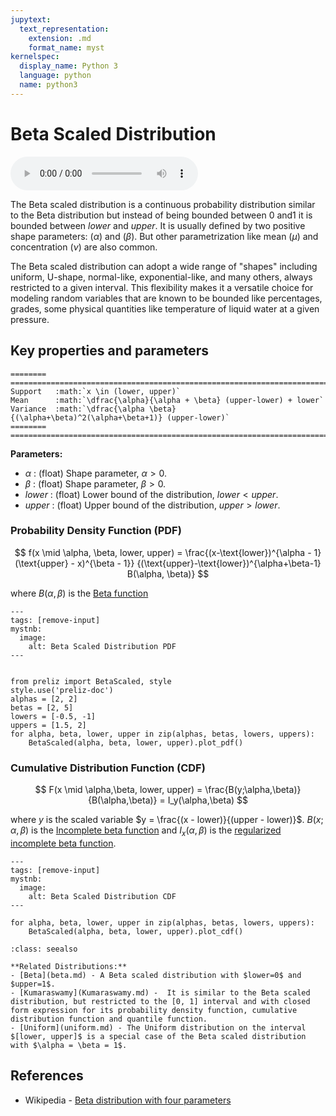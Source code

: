 ```yaml
---
jupytext:
  text_representation:
    extension: .md
    format_name: myst
kernelspec:
  display_name: Python 3
  language: python
  name: python3
---
```

# Beta Scaled Distribution

<audio controls> <source src="../../_static/betascaled.mp3" type="audio/mpeg"> This browser cannot play the pronunciation audio file for this distribution. </audio>

The Beta scaled distribution is a continuous probability distribution similar to the Beta distribution but instead of being bounded between 0 and1 it is bounded between $lower$ and $upper$. It is usually defined by two positive shape parameters: ($\alpha$) and ($\beta$). But other parametrization like mean ($\mu$) and concentration ($\nu$) are also common.

The Beta scaled distribution can adopt a wide range of "shapes" including uniform, U-shape, normal-like, exponential-like, and many others, always restricted to a given interval. This flexibility makes it a versatile choice for modeling random variables that are known to be bounded like percentages, grades, some physical quantities like temperature of liquid water at a given pressure. 

## Key properties and parameters

```{eval-rst}
========  ============================================================================
Support   :math:`x \in (lower, upper)`
Mean      :math:`\dfrac{\alpha}{\alpha + \beta} (upper-lower) + lower`
Variance  :math:`\dfrac{\alpha \beta}{(\alpha+\beta)^2(\alpha+\beta+1)} (upper-lower)`
========  ============================================================================
```

**Parameters:**

- $\alpha$ : (float) Shape parameter, $\alpha > 0$.
- $\beta$ : (float) Shape parameter, $\beta > 0$.
- $lower$ : (float) Lower bound of the distribution, $lower < upper$.
- $upper$ : (float) Upper bound of the distribution, $upper > lower$.

### Probability Density Function (PDF)

$$
f(x \mid \alpha, \beta, lower, upper) =
    \frac{(x-\text{lower})^{\alpha - 1} (\text{upper} - x)^{\beta - 1}}
    {(\text{upper}-\text{lower})^{\alpha+\beta-1} B(\alpha, \beta)}
$$

where $B(\alpha,\beta)$ is the [Beta function](https://en.wikipedia.org/wiki/Beta_function) 

```{code-cell}
---
tags: [remove-input]
mystnb:
  image:
    alt: Beta Scaled Distribution PDF
---


from preliz import BetaScaled, style
style.use('preliz-doc')
alphas = [2, 2]
betas = [2, 5]
lowers = [-0.5, -1]
uppers = [1.5, 2]
for alpha, beta, lower, upper in zip(alphas, betas, lowers, uppers):
    BetaScaled(alpha, beta, lower, upper).plot_pdf()
```

### Cumulative Distribution Function (CDF)

$$
F(x \mid \alpha,\beta, lower, upper) = \frac{B(y;\alpha,\beta)}{B(\alpha,\beta)} = I_y(\alpha,\beta)
$$

where $y$ is the scaled variable $y = \frac{(x - lower)}{(upper - lower)}$. $B(x;\alpha,\beta)$ is the [Incomplete beta function](https://en.wikipedia.org/wiki/Beta_function#Incomplete_beta_function) and $I_x(\alpha,\beta)$ is the [regularized incomplete beta function](https://en.wikipedia.org/wiki/Beta_function#Incomplete_beta_function).

```{code-cell}
---
tags: [remove-input]
mystnb:
  image:
    alt: Beta Scaled Distribution CDF
---

for alpha, beta, lower, upper in zip(alphas, betas, lowers, uppers):
    BetaScaled(alpha, beta, lower, upper).plot_cdf()
```

```{seealso}
:class: seealso

**Related Distributions:**
- [Beta](beta.md) - A Beta scaled distribution with $lower=0$ and $upper=1$.
- [Kumaraswamy](Kumaraswamy.md) -  It is similar to the Beta scaled distribution, but restricted to the [0, 1] interval and with closed form expression for its probability density function, cumulative distribution function and quantile function.
- [Uniform](uniform.md) - The Uniform distribution on the interval $[lower, upper]$ is a special case of the Beta scaled distribution with $\alpha = \beta = 1$.
```

## References

- Wikipedia - [Beta distribution with four parameters](https://en.wikipedia.org/wiki/Beta_distribution#Four_parameters)